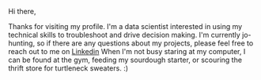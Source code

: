 
<!---
jasmineortega/jasmineortega is a ✨ special ✨ repository because its `README.md` (this file) appears on your GitHub profile.
You can click the Preview link to take a look at your changes.
--->
Hi there, 

Thanks for visiting my profile. I'm a data scientist interested in using my technical skills to troubleshoot and drive decision making. I'm currently jo-hunting, so if there are any questions about my projects, please feel free to reach out to me on [Linkedin](https://www.linkedin.com/in/jasmine-ortega/)
When I'm not busy staring at my computer, I can be found at the gym, feeding my sourdough starter, or scouring the thrift store for turtleneck sweaters. :)

